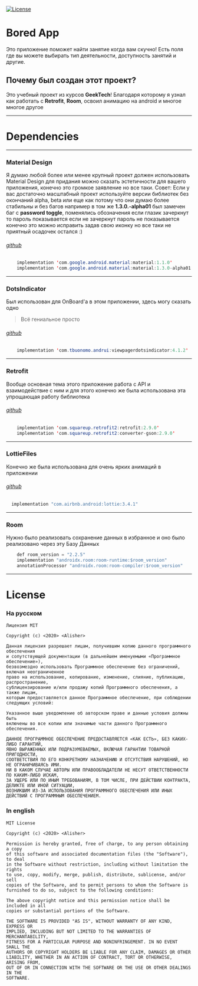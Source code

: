[![License](https://img.shields.io/badge/License-MIT-brightgreen.svg)](https://opensource.org/licenses/MIT)
# Bored App
Это приложение поможет найти занятие когда вам скучно! Есть поля где вы можете выбирать тип деятельности, доступность занятий и другие.

## Почему был создан этот проект?
Это учебный проект из курсов **GeekTech**! Благодаря которому я узнал как работать с **Retrofit**, **Room**, освоил анимацию на android и многое многое другое

***

# Dependencies
---
### Material Design
Я думаю любой более или менее крупный проект должен использовать Material Design для придания можно сказать эстетичности для вашего приложения, конечно это громкое заявление но все таки.
Совет: Если у вас достаточно масштабный проект используйте версии библиотек без окончаний alpha, beta или еще как потому что они думаю более стабильны и без багов например в том же **1.3.0.-alpha01** был замечен баг с **password toggle**, поменялись обозначения если глазик зачеркнут то пароль показывается если не зачеркнут пароль не показывается конечно это можно исправить задав свою иконку но все таки не приятный осадочек остался :)
###### [github](https://github.com/material-components/material-components-android)
```java
    implementation 'com.google.android.material:material:1.1.0'
    implementation 'com.google.android.material:material:1.3.0-alpha01'
```
---
### DotsIndicator
Был использован для OnBoard'а в этом приложении, здесь могу сказать одно 
> Всё гениальное просто
###### [github](https://github.com/tommybuonomo/dotsindicator) 
```java
    implementation 'com.tbuonomo.andrui:viewpagerdotsindicator:4.1.2'
```
---
### Retrofit
Вообще основная тема этого приложение работа с API и взаимодействие с ним и для этого конечно же была использована эта упрощающая работу библиотека
###### [github](https://github.com/square/retrofit)
```java
    implementation 'com.squareup.retrofit2:retrofit:2.9.0'
    implementation 'com.squareup.retrofit2:converter-gson:2.9.0'
```
---
### LottieFiles
Конечно же была использована для очень ярких анимаций в приложении
###### [github](https://github.com/LottieFiles/lottie-android)
```java
  implementation "com.airbnb.android:lottie:3.4.1"
```
---
### Room
Нужно было реализовать сохранение данных в избранное и оно было реализовано через эту Базу Данных
```java
    def room_version = "2.2.5"
    implementation "androidx.room:room-runtime:$room_version"
    annotationProcessor "androidx.room:room-compiler:$room_version"
```

***

# License

### На русском
    Лицензия MIT

    Copyright (c) <2020> <Alisher>

    Данная лицензия разрешает лицам, получившим копию данного программного обеспечения 
    и сопутствующей документации (в дальнейшем именуемыми «Программное обеспечение»), 
    безвозмездно использовать Программное обеспечение без ограничений, включая неограниченное 
    право на использование, копирование, изменение, слияние, публикацию, распространение, 
    сублицензирование и/или продажу копий Программного обеспечения, а также лицам, 
    которым предоставляется данное Программное обеспечение, при соблюдении следующих условий:

    Указанное выше уведомление об авторском праве и данные условия должны быть 
    включены во все копии или значимые части данного Программного обеспечения.

    ДАННОЕ ПРОГРАММНОЕ ОБЕСПЕЧЕНИЕ ПРЕДОСТАВЛЯЕТСЯ «КАК ЕСТЬ», БЕЗ КАКИХ-ЛИБО ГАРАНТИЙ, 
    ЯВНО ВЫРАЖЕННЫХ ИЛИ ПОДРАЗУМЕВАЕМЫХ, ВКЛЮЧАЯ ГАРАНТИИ ТОВАРНОЙ ПРИГОДНОСТИ,
    СООТВЕТСТВИЯ ПО ЕГО КОНКРЕТНОМУ НАЗНАЧЕНИЮ И ОТСУТСТВИЯ НАРУШЕНИЙ, НО НЕ ОГРАНИЧИВАЯСЬ ИМИ.
    НИ В КАКОМ СЛУЧАЕ АВТОРЫ ИЛИ ПРАВООБЛАДАТЕЛИ НЕ НЕСУТ ОТВЕТСТВЕННОСТИ ПО КАКИМ-ЛИБО ИСКАМ, 
    ЗА УЩЕРБ ИЛИ ПО ИНЫМ ТРЕБОВАНИЯМ, В ТОМ ЧИСЛЕ, ПРИ ДЕЙСТВИИ КОНТРАКТА, ДЕЛИКТЕ ИЛИ ИНОЙ СИТУАЦИИ,
    ВОЗНИКШИМ ИЗ-ЗА ИСПОЛЬЗОВАНИЯ ПРОГРАММНОГО ОБЕСПЕЧЕНИЯ ИЛИ ИНЫХ ДЕЙСТВИЙ С ПРОГРАММНЫМ ОБЕСПЕЧЕНИЕМ.
    
### In english
    MIT License
    
    Copyright (c) <2020> <Alisher>

    Permission is hereby granted, free of charge, to any person obtaining a copy
    of this software and associated documentation files (the "Software"), to deal
    in the Software without restriction, including without limitation the rights
    to use, copy, modify, merge, publish, distribute, sublicense, and/or sell
    copies of the Software, and to permit persons to whom the Software is
    furnished to do so, subject to the following conditions:

    The above copyright notice and this permission notice shall be included in all
    copies or substantial portions of the Software.

    THE SOFTWARE IS PROVIDED "AS IS", WITHOUT WARRANTY OF ANY KIND, EXPRESS OR
    IMPLIED, INCLUDING BUT NOT LIMITED TO THE WARRANTIES OF MERCHANTABILITY,
    FITNESS FOR A PARTICULAR PURPOSE AND NONINFRINGEMENT. IN NO EVENT SHALL THE
    AUTHORS OR COPYRIGHT HOLDERS BE LIABLE FOR ANY CLAIM, DAMAGES OR OTHER
    LIABILITY, WHETHER IN AN ACTION OF CONTRACT, TORT OR OTHERWISE, ARISING FROM,
    OUT OF OR IN CONNECTION WITH THE SOFTWARE OR THE USE OR OTHER DEALINGS IN THE
    SOFTWARE.

